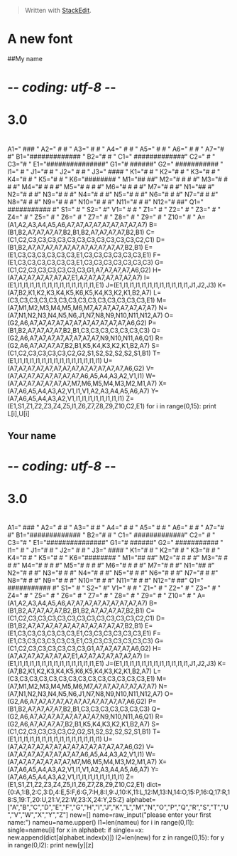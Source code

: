 


> Written with [StackEdit](https://stackedit.io/).
# A new font
##My  name
# -*- coding: utf-8 -*-
# <nbformat>3.0</nbformat>

# <codecell>

A1="      ###      "
A2="     #   #     "
A3="    #     #    "
A4="   #       #   "
A5="  #         #  "
A6=" #           # "
A7="#             #"
B1="#############  "
B2="#            # "
C1="  #############"
C2=" #             "
C3="#              "
E1="###############"
G1="#        ######"
G2="  ###########  "
I1="       #       "
J1="#      #       "
J2=" #    #        "
J3="  ####         "
K1="#           #  "
K2="#          #   "
K3="#         #    "
K4="#        #     "
K5="#       #      "
K6="########       "
M1="##           ##"
M2="# #         # #"
M3="#  #       #  #"
M4="#   #     #   #"
M5="#    #   #    #"
M6="#     # #     #"
M7="#      #      #"
N1="##            #"
N2="# #           #"
N3="#  #          #"
N4="#   #         #"
N5="#    #        #"
N6="#     #       #"
N7="#       #     #"
N8="#        #    #"
N9="#         #   #"
N10="#          #  #"
N11="#           # #"
N12="#            ##"
Q1="  ########### #"
S1="             # "
S2="              #"
V1="      # #      "
Z1="            #  "
Z2="           #   "
Z3="          #    "
Z4="         #     "
Z5="        #      "
Z6="      #        "
Z7="     #         "
Z8="    #          "
Z9="   #           "
Z10="  #            "
A=(A1,A2,A3,A4,A5,A6,A7,A7,A7,A7,A7,A7,A7,A7,A7)
B=(B1,B2,A7,A7,A7,A7,B2,B1,B2,A7,A7,A7,A7,B2,B1)
C=(C1,C2,C3,C3,C3,C3,C3,C3,C3,C3,C3,C3,C3,C2,C1)
D=(B1,B2,A7,A7,A7,A7,A7,A7,A7,A7,A7,A7,A7,B2,B1)
E=(E1,C3,C3,C3,C3,C3,C3,E1,C3,C3,C3,C3,C3,C3,E1)
F=(E1,C3,C3,C3,C3,C3,C3,E1,C3,C3,C3,C3,C3,C3,C3)
G=(C1,C2,C3,C3,C3,C3,C3,C3,G1,A7,A7,A7,A7,A6,G2)
H=(A7,A7,A7,A7,A7,A7,A7,E1,A7,A7,A7,A7,A7,A7,A7)
I=(E1,I1,I1,I1,I1,I1,I1,I1,I1,I1,I1,I1,I1,I1,E1)
J=(E1,I1,I1,I1,I1,I1,I1,I1,I1,I1,I1,I1,J1,J2,J3)
K=(A7,B2,K1,K2,K3,K4,K5,K6,K5,K4,K3,K2,K1,B2,A7)
L=(C3,C3,C3,C3,C3,C3,C3,C3,C3,C3,C3,C3,C3,C3,E1)
M=(A7,M1,M2,M3,M4,M5,M6,M7,A7,A7,A7,A7,A7,A7,A7)
N=(A7,N1,N2,N3,N4,N5,N6,J1,N7,N8,N9,N10,N11,N12,A7)
O=(G2,A6,A7,A7,A7,A7,A7,A7,A7,A7,A7,A7,A7,A6,G2)
P=(B1,B2,A7,A7,A7,A7,B2,B1,C3,C3,C3,C3,C3,C3,C3)
Q=(G2,A6,A7,A7,A7,A7,A7,A7,A7,A7,N9,N10,N11,A6,Q1)
R=(G2,A6,A7,A7,A7,A7,B2,B1,K5,K4,K3,K2,K1,B2,A7)
S=(C1,C2,C3,C3,C3,C3,C2,G2,S1,S2,S2,S2,S2,S1,B1)
T=(E1,I1,I1,I1,I1,I1,I1,I1,I1,I1,I1,I1,I1,I1,I1)
U=(A7,A7,A7,A7,A7,A7,A7,A7,A7,A7,A7,A7,A7,A6,G2)
V=(A7,A7,A7,A7,A7,A7,A7,A7,A6,A5,A4,A3,A2,V1,I1)
W=(A7,A7,A7,A7,A7,A7,A7,M7,M6,M5,M4,M3,M2,M1,A7)
X=(A7,A6,A5,A4,A3,A2,V1,I1,V1,A2,A3,A4,A5,A6,A7)
Y=(A7,A6,A5,A4,A3,A2,V1,I1,I1,I1,I1,I1,I1,I1,I1)
Z=(E1,S1,Z1,Z2,Z3,Z4,Z5,I1,Z6,Z7,Z8,Z9,Z10,C2,E1)
for i in range(0,15):
    print L[i],U[i]
## Your name
# -*- coding: utf-8 -*-
# <nbformat>3.0</nbformat>

# <codecell>

A1="      ###      "
A2="     #   #     "
A3="    #     #    "
A4="   #       #   "
A5="  #         #  "
A6=" #           # "
A7="#             #"
B1="#############  "
B2="#            # "
C1="  #############"
C2=" #             "
C3="#              "
E1="###############"
G1="#        ######"
G2="  ###########  "
I1="       #       "
J1="#      #       "
J2=" #    #        "
J3="  ####         "
K1="#           #  "
K2="#          #   "
K3="#         #    "
K4="#        #     "
K5="#       #      "
K6="########       "
M1="##           ##"
M2="# #         # #"
M3="#  #       #  #"
M4="#   #     #   #"
M5="#    #   #    #"
M6="#     # #     #"
M7="#      #      #"
N1="##            #"
N2="# #           #"
N3="#  #          #"
N4="#   #         #"
N5="#    #        #"
N6="#     #       #"
N7="#       #     #"
N8="#        #    #"
N9="#         #   #"
N10="#          #  #"
N11="#           # #"
N12="#            ##"
Q1="  ########### #"
S1="             # "
S2="              #"
V1="      # #      "
Z1="            #  "
Z2="           #   "
Z3="          #    "
Z4="         #     "
Z5="        #      "
Z6="      #        "
Z7="     #         "
Z8="    #          "
Z9="   #           "
Z10="  #            "
A=(A1,A2,A3,A4,A5,A6,A7,A7,A7,A7,A7,A7,A7,A7,A7)
B=(B1,B2,A7,A7,A7,A7,B2,B1,B2,A7,A7,A7,A7,B2,B1)
C=(C1,C2,C3,C3,C3,C3,C3,C3,C3,C3,C3,C3,C3,C2,C1)
D=(B1,B2,A7,A7,A7,A7,A7,A7,A7,A7,A7,A7,A7,B2,B1)
E=(E1,C3,C3,C3,C3,C3,C3,E1,C3,C3,C3,C3,C3,C3,E1)
F=(E1,C3,C3,C3,C3,C3,C3,E1,C3,C3,C3,C3,C3,C3,C3)
G=(C1,C2,C3,C3,C3,C3,C3,C3,G1,A7,A7,A7,A7,A6,G2)
H=(A7,A7,A7,A7,A7,A7,A7,E1,A7,A7,A7,A7,A7,A7,A7)
I=(E1,I1,I1,I1,I1,I1,I1,I1,I1,I1,I1,I1,I1,I1,E1)
J=(E1,I1,I1,I1,I1,I1,I1,I1,I1,I1,I1,I1,J1,J2,J3)
K=(A7,B2,K1,K2,K3,K4,K5,K6,K5,K4,K3,K2,K1,B2,A7)
L=(C3,C3,C3,C3,C3,C3,C3,C3,C3,C3,C3,C3,C3,C3,E1)
M=(A7,M1,M2,M3,M4,M5,M6,M7,A7,A7,A7,A7,A7,A7,A7)
N=(A7,N1,N2,N3,N4,N5,N6,J1,N7,N8,N9,N10,N11,N12,A7)
O=(G2,A6,A7,A7,A7,A7,A7,A7,A7,A7,A7,A7,A7,A6,G2)
P=(B1,B2,A7,A7,A7,A7,B2,B1,C3,C3,C3,C3,C3,C3,C3)
Q=(G2,A6,A7,A7,A7,A7,A7,A7,A7,A7,N9,N10,N11,A6,Q1)
R=(G2,A6,A7,A7,A7,A7,B2,B1,K5,K4,K3,K2,K1,B2,A7)
S=(C1,C2,C3,C3,C3,C3,C2,G2,S1,S2,S2,S2,S2,S1,B1)
T=(E1,I1,I1,I1,I1,I1,I1,I1,I1,I1,I1,I1,I1,I1,I1)
U=(A7,A7,A7,A7,A7,A7,A7,A7,A7,A7,A7,A7,A7,A6,G2)
V=(A7,A7,A7,A7,A7,A7,A7,A7,A6,A5,A4,A3,A2,V1,I1)
W=(A7,A7,A7,A7,A7,A7,A7,M7,M6,M5,M4,M3,M2,M1,A7)
X=(A7,A6,A5,A4,A3,A2,V1,I1,V1,A2,A3,A4,A5,A6,A7)
Y=(A7,A6,A5,A4,A3,A2,V1,I1,I1,I1,I1,I1,I1,I1,I1)
Z=(E1,S1,Z1,Z2,Z3,Z4,Z5,I1,Z6,Z7,Z8,Z9,Z10,C2,E1)
dict={0:A,1:B,2:C,3:D,4:E,5:F,6:G,7:H,8:I,9:J,10:K,11:L,12:M,13:N,14:O,15:P,16:Q,17:R,18:S,19:T,20:U,21:V,22:W,23:X,24:Y,25:Z}
alphabet=["A","B","C","D","E","F","G","H","I","J","K","L","M","N","O","P","Q","R","S","T","U","V","W","X","Y","Z"]
new=[]
name=raw_input("please enter your first name:")
nameu=name.upper()
l1=len(nameu)
for i in range(0,l1):
	single=nameu[i]
	for x in alphabet:
		if single==x:
			new.append(dict[alphabet.index(x)])
l2=len(new)
for z in range(0,15):
	for y in range(0,l2):
		print new[y][z]